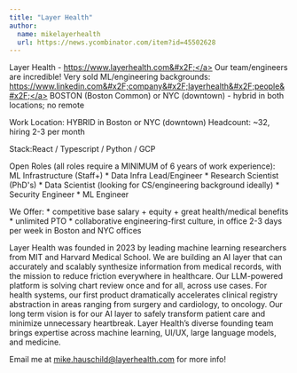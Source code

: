 ```yaml
---
title: "Layer Health"
author:
  name: mikelayerhealth
  url: https://news.ycombinator.com/item?id=45502628
---
```

Layer Health - <a href="https:&#x2F;&#x2F;www.layerhealth.com&#x2F;" rel="nofollow">https:&#x2F;&#x2F;www.layerhealth.com&#x2F;</a> Our team&#x2F;engineers are incredible! 
Very sold ML&#x2F;engineering backgrounds: <a href="https:&#x2F;&#x2F;www.linkedin.com&#x2F;company&#x2F;layerhealth&#x2F;people&#x2F;" rel="nofollow">https:&#x2F;&#x2F;www.linkedin.com&#x2F;company&#x2F;layerhealth&#x2F;people&#x2F;</a>
BOSTON (Boston Common) or NYC (downtown) - hybrid in both locations; no remote

Work Location: HYBRID in Boston or NYC (downtown) Headcount: ~32, hiring 2-3 per month

Stack:React &#x2F; Typescript &#x2F; Python &#x2F; GCP

Open Roles (all roles require a MINIMUM of 6 years of work experience): ML Infrastructure (Staff+) * Data Infra Lead&#x2F;Engineer * Research Scientist (PhD&#x27;s) * Data Scientist (looking for CS&#x2F;engineering background ideally) * Security Engineer * ML Engineer

We Offer: * competitive base salary + equity + great health&#x2F;medical benefits * unlimited PTO * collaborative engineering-first culture, in office 2-3 days per week in Boston and NYC offices

Layer Health was founded in 2023 by leading machine learning researchers from MIT and Harvard Medical School. We are building an AI layer that can accurately and scalably synthesize information from medical records, with the mission to reduce friction everywhere in healthcare. Our LLM-powered platform is solving chart review once and for all, across use cases. For health systems, our first product dramatically accelerates clinical registry abstraction in areas ranging from surgery and cardiology, to oncology. Our long term vision is for our AI layer to safely transform patient care and minimize unnecessary heartbreak. Layer Health’s diverse founding team brings expertise across machine learning, UI&#x2F;UX, large language models, and medicine.

Email me at mike.hauschild@layerhealth.com for more info!
<JobApplication />
